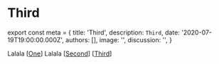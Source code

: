 # Third

export const meta = {
  title: 'Third',
  description: `Third`,
  date: '2020-07-19T19:00:00.000Z',
  authors: [],
  image: '',
  discussion: '',
}

Lalala [[One]]
Lalala [[Second]] [[Third]]

[//begin]: # "Autogenerated link references for markdown compatibility"
[One]: one "One"
[Second]: second "Second"
[Third]: third "Third"
[//end]: # "Autogenerated link references"